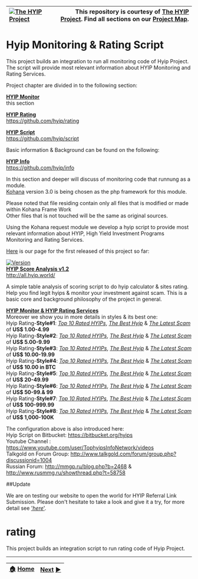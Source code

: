 |[![The HYIP Project](https://avatars1.githubusercontent.com/u/8466209?v=10&s=30)](https://github.com/hyip) |This repository is courtesy of [The HYIP Project](https://github.com/hyip). Find all sections on our [Project Map](https://github.com/hyip/info/wiki/maps).|
|:----|----:|

# Hyip Monitoring & Rating Script
This project builds an integration to run all monitoring code of Hyip Project.   
The script will provide most relevant information about HYIP Monitoring and Rating Services.  

Project chapter are divided in to the following section:

[**HYIP Monitor**][1]  
this section  

[**HYIP Rating**][1]  
<https://github.com/hyip/rating>  

[**HYIP Script**][1]  
<https://github.com/hyip/script>  

Basic information & Background can be found on the following:  

[**HYIP Info**][1]  
<https://github.com/hyip/info>  
  
In this section and deeper will discuss of monitoring code that runnung as a module.    
[Kohana](https://kohanaframework.org/) version 3.0 is being chosen as the php framework for this module.  

Please noted that file residing contain only all files that is modified or made within Kohana Frame Work  
Other files that is not touched will be the same as original sources. 

Using the Kohana request module we develop a hyip script to provide most relevant information about HYIP, High Yield Investment Programs Monitoring and Rating Services.

[Here](https://tophyipmonitor.wordpress.com/2015/05/17/hyip-analysis/) is our page for the first released of this project so far:

[![Version](https://hyip-world.appspot.com/UA-51930984-2/github/monitor?gif=v1.2)](http://all.hyip.world/)  
<a href="http://all.hyip.world/" title="HYIP Score Analysis v1.2" target="_blank">
**HYIP Score Analysis v1.2**</a>  
<http://all.hyip.world/>

A simple table analysis of scoring script to do hyip calculator & sites rating. Help you find legit hyips & monitor your investment against scam. This is a basic core and background philosophy of the project in general.
 
[**HYIP Monitor & HYIP Rating Services**][1]  
Moreover we show you in more details in styles & its best one:    
Hyip Rating-**Style#1**: [*Top 10 Rated HYIPs*](http://tophyips.info/monitor/hyip-rating/style-1), [*The Best Hyip*](http://tophyips.info/monitor/hyip-rating/style-1/best-1) & [*The Latest Scam*](http://tophyips.info/monitor/hyip-scam/style-1) of **US$ 1.00-4.99**  
Hyip Rating-**Style#2**: [*Top 10 Rated HYIPs*](http://tophyips.info/monitor/hyip-rating/style-2), [*The Best Hyip*](http://tophyips.info/monitor/hyip-rating/style-2/best-1) & [*The Latest Scam*](http://tophyips.info/monitor/hyip-scam/style-2) of **US$ 5.00-9.99**  
Hyip Rating-**Style#3**: [*Top 10 Rated HYIPs*](http://tophyips.info/monitor/hyip-rating/style-3), [*The Best Hyip*](http://tophyips.info/monitor/hyip-rating/style-3/best-1) & [*The Latest Scam*](http://tophyips.info/monitor/hyip-scam/style-3) of **US$ 10.00-19.99**  
Hyip Rating-**Style#4**: [*Top 10 Rated HYIPs*](http://tophyips.info/monitor/hyip-rating/style-4), [*The Best Hyip*](http://tophyips.info/monitor/hyip-rating/style-4/best-1) & [*The Latest Scam*](http://tophyips.info/monitor/hyip-scam/style-4) of **US$ 10.00 in BTC**  
Hyip Rating-**Style#5**: [*Top 10 Rated HYIPs*](http://tophyips.info/monitor/hyip-rating/style-5), [*The Best Hyip*](http://tophyips.info/monitor/hyip-rating/style-5/best-1) & [*The Latest Scam*](http://tophyips.info/monitor/hyip-scam/style-5) of **US$ 20-49.99**  
Hyip Rating-**Style#6**: [*Top 10 Rated HYIPs*](http://tophyips.info/monitor/hyip-rating/style-6), [*The Best Hyip*](http://tophyips.info/monitor/hyip-rating/style-6/best-1) & [*The Latest Scam*](http://tophyips.info/monitor/hyip-scam/style-6) of **US$ 50-99.& 99**  
Hyip Rating-**Style#7**: [*Top 10 Rated HYIPs*](http://tophyips.info/monitor/hyip-rating/style-7), [*The Best Hyip*](http://tophyips.info/monitor/hyip-rating/style-7/best-1) & [*The Latest Scam*](http://tophyips.info/monitor/hyip-scam/style-7) of **US$ 100-999.99**  
Hyip Rating-**Style#8**: [*Top 10 Rated HYIPs*](http://tophyips.info/monitor/hyip-rating/style-8), [*The Best Hyip*](http://tophyips.info/monitor/hyip-rating/style-8/best-1) & [*The Latest Scam*](http://tophyips.info/monitor/hyip-scam/style-8) of **US$ 1,000-100K**  


The configuration above is also introduced here:  
Hyip Script on Bitbucket: https://bitbucket.org/hyips  
Youtube Channel : https://www.youtube.com/user/TophyipsInfoNetwork/videos  
Talkgold on Forum Group: http://www.talkgold.com/forum/group.php?discussionid=1004  
Russian Forum: http://mmgp.ru/blog.php?b=2468 & http://www.rusmmg.ru/showthread.php?t=58758

##Update

We are on testing our website to open the world for HYIP Referral Link Submission. Please don't hesitate to take a look and give it a try, for more detail see ['*here*'](http://hyip.world/).

# rating
This project builds an integration script to run rating code of Hyip Project.

***
|[:house:](https://github.com/hyip) [Home](https://github.com/hyip)|[Next](https://github.com/hyiprating/hyiprating.github.io) [:arrow_forward:](https://github.com/hyiprating/hyiprating.github.io)|
|:----|----:|


  [1]: https://github.com/hyip/info
